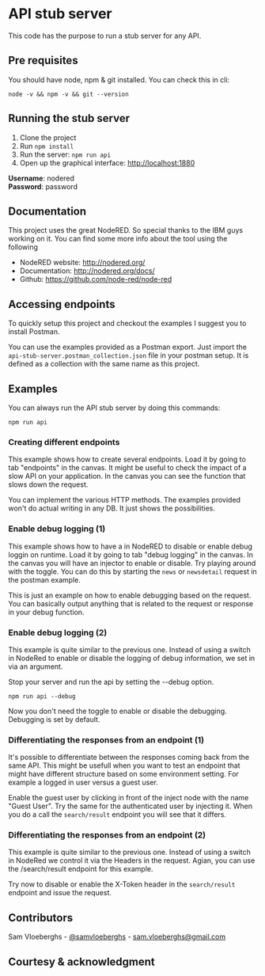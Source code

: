 # API stub server

This code has the purpose to run a stub server for any API.


## Pre requisites

You should have node, npm & git installed. You can check this in cli:

```
node -v && npm -v && git --version
```

## Running the stub server

1. Clone the project
2. Run `npm install`
3. Run the server: `npm run api`
4. Open up the graphical interface: [http://localhost:1880](http://localhost:1880)

**Username**: nodered  
**Password**: password

## Documentation

This project uses the great NodeRED. So special thanks to the IBM guys working on it. You can find some more info
about the tool using the following

- NodeRED website: http://nodered.org/
- Documentation: http://nodered.org/docs/
- Github: https://github.com/node-red/node-red

## Accessing endpoints

To quickly setup this project and checkout the examples I suggest you to install Postman.

You can use the examples provided as a Postman export. Just import the `api-stub-server.postman_collection.json` file
in your postman setup. It is defined as a collection with the same name as this project. 

## Examples

You can always run the API stub server by doing this commands:

```
npm run api
```

### Creating different endpoints

This example shows how to create several endpoints. Load it by going to tab "endpoints" in the canvas. It might be 
useful to check the impact of a slow API on your application. In the canvas you can see the function that slows 
down the request.

You can implement the various HTTP methods. The examples provided won't do actual writing in any DB. It just shows
the possibilities.

### Enable debug logging (1)

This example shows how to have a in NodeRED to disable or enable debug loggin on runtime. Load it by going to tab 
"debug logging" in the canvas. In the canvas you will have an injector to enable or disable. Try playing around with 
the toggle. You can do this by starting the `news` or `newsdetail` request in the postman example.

This is just an example on how to enable debugging based on the request. You can basically output anything that is 
related to the request or response in your debug function.

### Enable debug logging (2)

This example is quite similar to the previous one. Instead of using a switch in NodeRed to enable or disable the logging
of debug information, we set in via an argument. 

Stop your server and run the api by setting the --debug option.

```
npm run api --debug
```

Now you don't need the toggle to enable or disable the debugging. Debugging is set by default.


### Differentiating the responses from an endpoint (1)

It's possible to differentiate between the responses coming back from the same API. This might be usefull when you want 
to test an endpoint that might have different structure based on some environment setting. For example a logged in user
versus a guest user.

Enable the guest user by clicking in front of the inject node with the name "Guest User". Try the same for the 
authenticated user by injecting it. When you do a call the `search/result` endpoint you will see that it differs.


### Differentiating the responses from an endpoint (2)

This example is quite similar to the previous one. Instead of using a switch in NodeRed we control it via the Headers in
the request. Agian, you can use the /search/result endpoint for this example.

Try now to disable or enable the X-Token header in the `search/result` endpoint and issue the request.

## Contributors

Sam Vloeberghs - [@samvloeberghs](https://twitter.com/samvloeberghs) - [sam.vloeberghs@gmail.com](mailto:sam.vloeberghs@gmail.com)

## Courtesy & acknowledgment